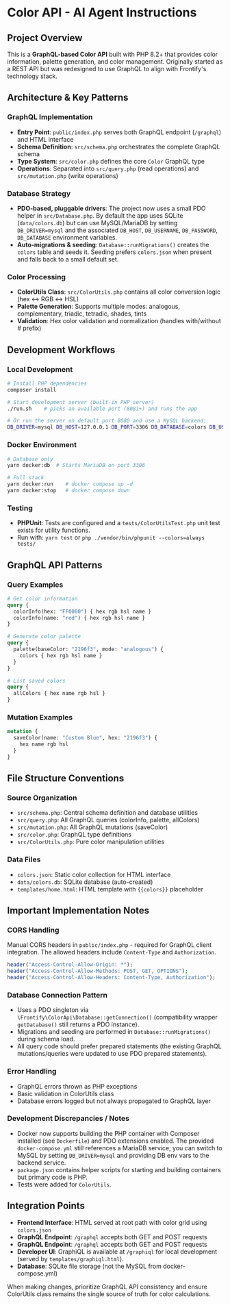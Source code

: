 # Color API - AI Agent Instructions

## Project Overview
This is a **GraphQL-based Color API** built with PHP 8.2+ that provides color information, palette generation, and color management. Originally started as a REST API but was redesigned to use GraphQL to align with Frontify's technology stack.

## Architecture & Key Patterns

### GraphQL Implementation
- **Entry Point**: `public/index.php` serves both GraphQL endpoint (`/graphql`) and HTML interface
- **Schema Definition**: `src/schema.php` orchestrates the complete GraphQL schema
- **Type System**: `src/color.php` defines the core `Color` GraphQL type
- **Operations**: Separated into `src/query.php` (read operations) and `src/mutation.php` (write operations)

### Database Strategy
- **PDO-based, pluggable drivers**: The project now uses a small PDO helper in `src/Database.php`. By default the app uses SQLite (`data/colors.db`) but can use MySQL/MariaDB by setting `DB_DRIVER=mysql` and the associated `DB_HOST`, `DB_USERNAME`, `DB_PASSWORD`, `DB_DATABASE` environment variables.
- **Auto-migrations & seeding**: `Database::runMigrations()` creates the `colors` table and seeds it. Seeding prefers `colors.json` when present and falls back to a small default set.

### Color Processing
- **ColorUtils Class**: `src/ColorUtils.php` contains all color conversion logic (hex ↔ RGB ↔ HSL)
- **Palette Generation**: Supports multiple modes: analogous, complementary, triadic, tetradic, shades, tints
- **Validation**: Hex color validation and normalization (handles with/without # prefix)

## Development Workflows

### Local Development
```bash
# Install PHP dependencies
composer install

# Start development server (built-in PHP server)
./run.sh    # picks an available port (8081+) and runs the app

# Or run the server on default port 8080 and use a MySQL backend:
DB_DRIVER=mysql DB_HOST=127.0.0.1 DB_PORT=3306 DB_DATABASE=colors DB_USERNAME=root DB_PASSWORD=frontify yarn start
```

### Docker Environment
```bash
# Database only
yarn docker:db  # Starts MariaDB on port 3306

# Full stack
yarn docker:run    # docker compose up -d
yarn docker:stop   # docker compose down
```

### Testing
- **PHPUnit**: Tests are configured and a `tests/ColorUtilsTest.php` unit test exists for utility functions.
- Run with: `yarn test` or `php ./vendor/bin/phpunit --colors=always tests/`

## GraphQL API Patterns

### Query Examples
```graphql
# Get color information
query {
  colorInfo(hex: "FF0000") { hex rgb hsl name }
  colorInfo(name: "red") { hex rgb hsl name }
}

# Generate color palette
query {
  palette(baseColor: "2196f3", mode: "analogous") {
    colors { hex rgb hsl name }
  }
}

# List saved colors
query {
  allColors { hex name rgb hsl }
}
```

### Mutation Examples
```graphql
mutation {
  saveColor(name: "Custom Blue", hex: "2196f3") {
    hex name rgb hsl
  }
}
```

## File Structure Conventions

### Source Organization
- `src/schema.php`: Central schema definition and database utilities
- `src/query.php`: All GraphQL queries (colorInfo, palette, allColors)
- `src/mutation.php`: All GraphQL mutations (saveColor)
- `src/color.php`: GraphQL type definitions
- `src/ColorUtils.php`: Pure color manipulation utilities

### Data Files
- `colors.json`: Static color collection for HTML interface
- `data/colors.db`: SQLite database (auto-created)
- `templates/home.html`: HTML template with `{{colors}}` placeholder

## Important Implementation Notes

### CORS Handling
Manual CORS headers in `public/index.php` - required for GraphQL client integration. The allowed headers include `Content-Type` and `Authorization`.
```php
header("Access-Control-Allow-Origin: *");
header("Access-Control-Allow-Methods: POST, GET, OPTIONS");
header("Access-Control-Allow-Headers: Content-Type, Authorization");
```

### Database Connection Pattern
- Uses a PDO singleton via `\Frontify\ColorApi\Database::getConnection()` (compatibility wrapper `getDatabase()` still returns a PDO instance).
- Migrations and seeding are performed in `Database::runMigrations()` during schema load.
- All query code should prefer prepared statements (the existing GraphQL mutations/queries were updated to use PDO prepared statements).

### Error Handling
- GraphQL errors thrown as PHP exceptions
- Basic validation in ColorUtils class
- Database errors logged but not always propagated to GraphQL layer

### Development Discrepancies / Notes
- Docker now supports building the PHP container with Composer installed (see `Dockerfile`) and PDO extensions enabled. The provided `docker-compose.yml` still references a MariaDB service; you can switch to MySQL by setting `DB_DRIVER=mysql` and providing DB env vars to the backend service.
- `package.json` contains helper scripts for starting and building containers but primary code is PHP.
- Tests were added for `ColorUtils`.

## Integration Points
- **Frontend Interface**: HTML served at root path with color grid using `colors.json`
- **GraphQL Endpoint**: `/graphql` accepts both GET and POST requests
 - **GraphQL Endpoint**: `/graphql` accepts both GET and POST requests
 - **Developer UI**: GraphiQL is available at `/graphiql` for local development (served by `templates/graphiql.html`).
- **Database**: SQLite file storage (not the MySQL from docker-compose.yml)

When making changes, prioritize GraphQL API consistency and ensure ColorUtils class remains the single source of truth for color calculations.
